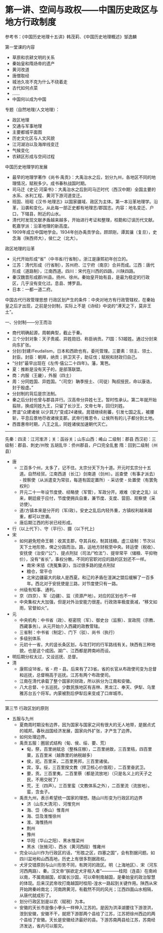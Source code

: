 # 第一讲、空间与政权——中国历史政区与地方行政制度
参考书：《中国历史地理十五讲》韩茂莉、《中国历史地理概述》邹逸麟

第一堂课的内容
* 草原和农耕文明的关系
* 秦始皇和隋炀帝的遗产
* 黄河改道
* 唐僧取经
* 城池久攻不克为什么不绕着走
* 古代如何点菜
* …… 
* 中国何以成为中国

专题（自然地理/人文地理）：
* 政区地理
* 交通与军事地理
* 主要都城平面图
* 历史文化区与人文风貌
* 江河湖泊以及海岸线变迁
* 气候变化
* 农耕区形成与空间过程

中国历史地理学的发展
* 最早的地理学著作《尚书·禹贡》：大禹治水之后，划分九州，各地区不同的地理情况，赋税多少。成书春秋战国时期。
* 司马迁《史记·河渠书》：大禹治水之后到司马迁时代（西汉中期）全国主要的水系、水利工程、黄河下游河道变迁。
* 班固、班昭《汉书·地理志》以国家疆域、政区为主体。第一本沿革地理学。沿革，沿袭和变化。从此每一部正史都有地理志/郡国志。内容：地名变迁、户口，下辖县，附近的山水。
* 清代时发现文献矛盾越来越多，开始进行考证和整理，校勘和订误历代文献。乾嘉学派：沿革地理的新高度。
* 1909年成立中国地学会。1934年创办禹贡学会。顾颉刚，谭其骧（复旦），史念海（陕西师大），侯仁之（北大）。

政区地理的沿革
* 元代开始形成“省”（中书省/行省制）。浙江是康熙初年创立的。
* 江苏：清代形成（行省制），苏州府、江宁府（南京）合并而成。江西：唐代形成（道路制），江南西道。四川：宋代在川西的四路，川陕四路。
* 秦汉魏晋形成郡/州县。扬州、徐州。秦始皇开始有县，是最为稳定的行政区，几乎没有变化过。息县、博罗县。
* 日本：一都一道二府。

中国古代行政管理思想
行政区划产生的条件：中央对地方有行政管辖权，在秦始皇之后才出现，之前是分封制，实际上不是《诗经》中说的“溥天之下，莫非王土”。

一、分封制——分王而治
* 商代明确起源，周朝典型，截止于秦。
* 三个分封对象：天子贵戚、异姓勋旧、称臣纳贡。71国：53姬姓。通过分封来向东扩张。
* 分封/封建/Feudalism，日本和西欧也有。委托管理。三要素：领主、领土、封臣。封臣：朝拜，纳贡；拱卫天子，助征伐；赋税和财政归自己。
* “分封”最早出现在《左传·僖公二十四年》。藩，篱笆。
* 夏：推断是没有天子的，是部落联盟。
* 商：内服（王畿），外服（四土）
* 周：分同姓国、异姓国。“（司空）聃季授土、（司徒）陶叔授民，命以康诰，封于殷虚。”
* 分封制的背后是宗法制。
* 秦之后分封也曾与郡县并行。汉高帝分异姓七王。暂时性承认。第二年就开始翦除，换成同姓九王，只留了长沙王，文帝七年，回归刘姓。
* 贾谊“众建诸侯 以少其力”变成24诸侯。晁错继续削蕃，引发七国之乱，被腰斩，平息后景地尽收诸侯支郡。武帝行推恩令，让侯所有的儿子都分到土地。
* 西晋惠帝时期，八王之乱，同姓诸侯加速朝代灭亡。

---
先秦：四渎：江河淮济；关：函谷关；山东山西：崤山
二级制：郡县
西汉初：三级制：郡县、刺史/州牧
五胡乱华：侨州郡县，户口完全乱套
隋：回到二级制（州县）
* 唐
    * 三百多个州，太多了，记不住。太宗分天下为十道。开元时玄宗分十五道。自然经贸。江南西道（长江）剑南道（剑州）。巡查使（有事才派去） - 按察使（从派遣变为常驻，每道有固定置所）- 采访使 - 处置使（有罢免权利）
    * 开元二十一年设节度使、经略使（军管），军政分开。艰难（安史之乱）以来，朝廷疲于应付，节度使拥兵自重，兼节度、支度、营田、观察使（采访使）。
    * 道/方镇本来是分开的（军/政）。安史之乱后内轻外重，方镇权利越来越重，都可以世袭。
    * 唐后期江西的形状已经形成。
* 行（以上代下）、守（平行）、摄（以下代上)
* 宋
    * 如何避免短命王朝：收其支郡，夺其兵权，制其钱粮。虚三级制：节次以天下土地形势，俾之分路而治。路，运地方财税至中央。转运使（税收）、安抚使（治安/“公”）、提点刑狱（司法/“检法”）、提举常平（储粮、平抑物价），没有“省长”，事权分散。不同的官职对应的路的区划还不一样。
        * 南宋·宋慈《洗冤集录》，当过很多路的提点刑狱
        * 粮仓，常平仓
        * 北宋边疆最大的敌人是西夏。和辽的矛盾在澶渊之盟后缓解了一百多年。西北对于安抚使是三路，对节度使只有一路。
    * 州级有知事、通判。
    * 京（四京）、军（边疆）、监（资源产地）。对应的区划也不一样
    * 中央集权大大加强，但是对外治安能力很差。行政效率极度衰减，“移文如雨，官督如火”。
* 元
    * 中央机构：中书省（政）、枢密院（军）、御史台（监察）、宣政院（宗教、西藏事务）。从元开始介入西藏的政教管辖。
    * 三省制：中书省（制定）、门下（驳）、尚书（执行）
    * 多级别体系
    * 元初十一省，大的竖长条区划，与攻打时的行军路线有关。陕西有三种地貌，也是这个成因。湖广、江西都是跨南岭而设。
* 明后期分权太过，又设巡抚、总督。
* 清
    * 康熙设18省，省 - 府 - 县。后来有了23省。省的长官从布政使司变为总督和巡抚，总督稍高于巡抚。江苏有两个布政使司。
    * 江南在清代承载了整个国家的财政，所以拆分为江南和安徽。
    * 八大总督、十五巡抚。少数民族地区有吉林、黑龙江、奉天、伊犁、乌里雅苏台五个将军。内蒙被割后伊犁后来变成了口岸城市。
---
第三节 行政区划的原则
* 五服与九州
    * 夏商周时期没有边界，因为国家与国家之间有很大的无人地带，是据点式的城邦。春秋战国经济发展，国家向外扩张，才产生了边界。
    * 如何处理边界。
    * 禹贡五服：圈层式结构（甸、侯、绥、要、荒）
        * 甸，祭，百里纳赋总（整株庄稼），二百里纳致，三百里秸，四百里粟，五百里米（越靠里的纳税越多）
        * 侯，祀。百里采，二百里男邦，三百里诸侯。
        * 宾，享。绥，三百里揆文教（捍卫核心价值观），二百里奋武卫。
        * 要，贡。三百里夷，二百里蔡（都是流放地）（只是名义上的天子之民，不用交税了）
        * 荒，王（四声）。三百里蛮（文教体系之外），二百里流（流放地）。蛮，含虫子。
    * 禹贡九州，表示希望统一国家的理想。随山川形变为行政区的边界
        * 济（山东大清河）、河惟兖州
        * 海、岱（泰山）惟青州
        * 海、岱及淮惟徐州
        * 淮、海惟扬州
        * 荆州
        * 豫州
        * 华阳（华山之阳）、黑水惟梁州
        * 黑水（张掖河）、西水（黄河西段）惟雍州
    * 完全以山川作为行政区的话，“形胜之区，四塞之国”，会有割据问题。如四川盆地和山西高地，历史上有很多割据政权。
    * 犬牙交错原则与山川形势不同，有跨河的政区。明（上海地区）、宋（河东河西两路）、秦。汉文帝“朕欲定犬牙相入者”————桂阳（连县）在南岭以南，不属南越国，却属长沙国，可以牵制南越国，是秦始皇的政治智慧的体现。后来汉武帝攻打南越国时桂阳-湟水一路起到关键作用。陕西从宋开始跨秦岭南北；河南跨黄河，有截然不同的风光；江西四面山水相隔，从唐代就成形了。
    * 划分行政区划是以农（赋税）为本。
    * 安徽的天长市是像小拳头一样伸入江苏的。是因为洪泽湖要往下游泄洪，泄到安徽，安徽不干，就把下游那两个县给了江苏，江苏把徐州西边的两个县给了安徽。天长是安徽经济最好的县。下游苏南两县给江苏，苏南经济发达，省内可以赈灾。